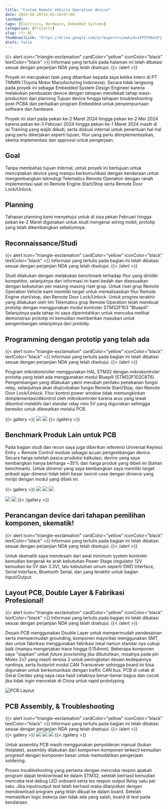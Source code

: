 ```yaml
---
title: "Custom Remote Vehicle Operation device"
date: 2024-08-26T14:45:24+07:00
lastmod:
tags: [Electrics, Hardware, Embedded Systems]
categories: [Projects]
slug: rfr_RC
thumbnailLink: "https://drive.google.com/uc?export=view&id=15P5TRbdzFj7viCmK6Voy5SuJXqM8cLyO"
draft: false
---
```


{{< alert icon="triangle-exclamation" cardColor="yellow" iconColor="black" textColor="black" >}}
Informasi yang tertulis pada halaman ini telah dibatasi sesuai dengan perjanjian NDA yang telah disetujui.
{{< /alert >}}

Proyek ini merupakan task yang diberikan kepada saya ketika intern di PT TMMIN (Toyota Motor Manufacturing Indonesia). Secara tidak langsung pada proyek ini sebagai Embedded System Design Engineer karena melakukan pembuatan device dengan tahapan mendekati tahap mass-production dari planning Tujuan device hingga tahapan troubleshooting post-PCBA dan perbaikan program Embedded untuk penyempurnaan software dan hardware.

Proyek ini start pada pekan ke-2 Maret 2024 hingga pekan ke-2 Mei 2024 karena pekan ke-3 Februari 2024 hingga pekan ke-1 Maret 2024 masih di isi Training yang wajib diikuti, serta diskusi internal untuk penentuan hal-hal yang perlu dikerjakan seperti tujuan, fitur yang perlu diimplementasikan, skema implementasi dan approval untuk pengerjaan.

## Goal

Tanpa membahas tujuan internal, untuk proyek ini bertujuan untuk menciptakan device yang mampu berkomunikasi dengan kendaraan untuk mengembangkan teknologi Telematics Remote Operation dengan ranah implementasi saat ini Remote Engine Start/Stop serta Remote Door Lock/Unlock.

## Planning

Tahapan planning kami menyetujui untuk di sisa pekan Februari hingga pekan ke-2 Maret digunakan untuk studi mengenai wiring mobil, prototip yang telah dikembangkan sebelumnya.

## Reconnaissance/Studi

{{< alert icon="triangle-exclamation" cardColor="yellow" iconColor="black" textColor="black" >}}
Informasi yang tertulis pada bagian ini telah dibatasi sesuai dengan perjanjian NDA yang telah disetujui.
{{< /alert >}}

Studi dilakukan dengan melakukan benchmark terhadap fitur yang dimiliki kompetitor, selanjutnya dari informasi ini kami bedah dan disesuaikan dengan kebutuhan per masing-masing riset grup. Untuk riset grup Remote Operation Vehicle kami memiliki target untuk merealisasikan fitur Remote Engine start/stop, dan Remote Door Lock/Unlock. Untuk progres terakhir yang dilakukan oleh tim Telematics grup Remote Operation telah membuat prototip dengan menggunakan modul kontroler STM32F103 "Bluepill". Selanjutnya pada tahap ini saya diperintahkan untuk mencoba melihat demonstrasi prototip ini kemudian memberikan masukan untuk pengembangan selanjutnya dari prototip.

## Programming dengan prototip yang telah ada

{{< alert icon="triangle-exclamation" cardColor="yellow" iconColor="black" textColor="black" >}}
Informasi yang tertulis pada bagian ini telah dibatasi sesuai dengan perjanjian NDA yang telah disetujui.
{{< /alert >}}

Program mikrokontroller menggunakan HAL STM32 dengan mikrokontroler prototip yang telah ada menggunakan modul Bluepill (STM32F103C8T6). Pengembangan yang dilakukan yakni merubah perilaku penekanan fungsi relay, selanjutnya akan diujicobakan fungsi Remote Start/Stop, dan Remote Door Lock/Unlock. Fitur kontrol power window tidak memungkinkan diimplementasi/dikontrol oleh mikrokontroler karena arus yang lewat dikontrol melebihi dari standar relay mini 5V yang digunakan sehingga beresiko untuk dilewatkan melalui PCB.

{{< gallery >}}
  <img src="https://1drv.ms/i/s!AnSkAvS9diTVgW1IfCWsxCeshVYB?embed=1&width=1280&height=720" class="grid-w25 md:grid-w33 xl:grid-w33" />
  <img src="https://1drv.ms/i/s!AnSkAvS9diTVgW7z_EJu3BmxIEW4?embed=1&width=1280&height=720" class="grid-w25 md:grid-w33 xl:grid-w33" />
{{< /gallery >}}

## Benchmark Produk Lain untuk PCB

Pada bagian studi dan recon saya juga diberikan referensi Universal Keyless Entry + Remote Control module sebagai acuan pengembangan device. Secara harga setelah pasca-produksi kalkulasi, device yang saya kembangkan hanya berharga ~35% dari harga produk yang dibeli ini (bahan benchmark). Untuk dimensi yang saya kembangkan saya memiliki target pribadi agar dimensi tidak lebih besar (worst case dengan dimensi yang mirip) dengan modul yang dibeli ini.

{{< gallery >}}
  <img src="https://1drv.ms/i/s!AnSkAvS9diTVgWhIovzXdB-pW8U9?embed=1&width=660" class="grid-w33 md:grid-w33 xl:grid-w33" />
  <img src="https://1drv.ms/i/s!AnSkAvS9diTVgWf3xllEE7np6_cf?embed=1&width=660" class="grid-w33 md:grid-w33 xl:grid-w33" />
  <img src="https://1drv.ms/i/s!AnSkAvS9diTVgWVyTginrHXy2Z8L?embed=1&width=660" class="grid-w33 md:grid-w33 xl:grid-w33" />
  
  <img src="https://1drv.ms/i/s!AnSkAvS9diTVgWYtf2aWM7k6_4rn?embed=1&width=1280&height=720" class="grid-w50 md:grid-w50 xl:grid-w50" />
  <img src="https://1drv.ms/i/s!AnSkAvS9diTVgWmSUv5nivW-fsoM?embed=1&width=1280&height=720" class="grid-w50 md:grid-w50 xl:grid-w50" />
{{< /gallery >}}

## Perancangan device dari tahapan pemilihan komponen, skematik!

{{< alert icon="triangle-exclamation" cardColor="yellow" iconColor="black" textColor="black" >}}
Informasi yang tertulis pada bagian ini telah dibatasi sesuai dengan perjanjian NDA yang telah disetujui.
{{< /alert >}}

Untuk skematik saya mendesain dari awal minimum system kontroler kemudian bergerak ke arah kebutuhan Power Stage (regulator 12V kemudian ke 5V dan 3.3V), lalu kebutuhan umum seperti SWD Interface, Serial Interface, Bluetooth Serial, dan yang terakhir untuk bagian Input/Output.

## Layout PCB, Double Layer & Fabrikasi Profesional!

{{< alert icon="triangle-exclamation" cardColor="yellow" iconColor="black" textColor="black" >}}
Informasi yang tertulis pada bagian ini telah dibatasi sesuai dengan perjanjian NDA yang telah disetujui.
{{< /alert >}}

Desain PCB menggunakan Double Layer untuk mempermudah pendesainan serta mempermudah grounding, komponen mayoritas menggunakan SMT, dan untuk fabrikasi menggunakan fabrikasi lokal namun standar nya cukup baik (mampu mengerjakan trace hingga 0.154mm). Beberapa komponen saya "siapkan" untuk _future provisining_ jika dibutuhkan, misalnya pada pin Molex 2x7 yang masih tersisa 2 untuk peningkatan desain kedepannya nantinya, serta footprint modul CAN Transceiver sehingga board ini bisa digunakan untuk berkomunikasi dengan traffic CAN bus. PCB di cetak di Gerai Cerdas yang saya rasa hasil cetaknya benar-benar bagus dan cocok jika tidak ingin mencetak di China untuk rapid prototyping.

![PCB Layout](https://1drv.ms/i/s!AnSkAvS9diTVgWtE5BFt5M3dEL91?embed=1&width=1080 "Layout PCB")


## PCB Assembly, & Troubleshooting

{{< alert icon="triangle-exclamation" cardColor="yellow" iconColor="black" textColor="black" >}}
Informasi yang tertulis pada bagian ini telah dibatasi sesuai dengan perjanjian NDA yang telah disetujui.
{{< /alert >}}
<br>
{{< gallery >}}
  <img src="https://1drv.ms/i/s!AnSkAvS9diTVgXP7V97VORYigLjL?embed=1&width=1280&height=720" class="grid-w33 md:grid-w33 xl:grid-w33" />
  <img src="https://1drv.ms/i/s!AnSkAvS9diTVgXL6u46eY7a_m7wC?embed=1&width=1280&height=720" class="grid-w33 md:grid-w33 xl:grid-w33" />
  <img src="https://1drv.ms/i/s!AnSkAvS9diTVgXGsxOVbCG5A3y2o?embed=1&width=1280&height=720" class="grid-w33 md:grid-w33 xl:grid-w33" />
{{< /gallery >}}

Untuk assembly PCB masih menggunakan penyolderan manual (bukan Hotplate), assembly dilakukan dari komponen-komponen terkecil kemudian progresif dengan komponen besar untuk memudahkan pengerjaan soldering.

Proses troubleshooting yang pertama dengan mencoba respon apakah program dapat terdownload ke dalam STM32, setelah berhasil kemudian mencoba test debug LED onboard serta tes respon output Relay satu per satu. Jika input/output test telah berhasil maka dilanjutkan dengan mendownload program yang telah dibuat ke dalam board. Setelah memastikan logic bekerja dan tidak ada yang salah, board di test pada kendaraan.